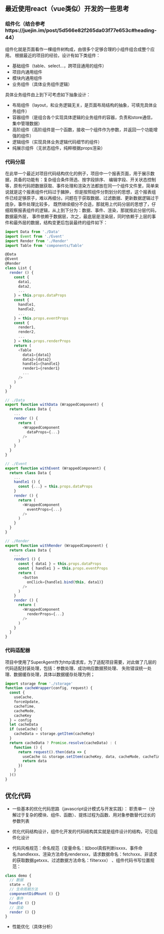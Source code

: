 ## 最近使用react（vue类似）开发的一些思考

### 组件化（结合参考https://juejin.im/post/5d566e82f265da03f77e653c#heading-44）
组件化就是页面看作一棵组件树构成，由很多个足够合理的小组件组合成整个应用。
根据最近的项目的经验，设计有如下类组件：

* 基础组件（table、select...，跨项目通用的组件）
* 项目内通用组件
* 模块内通用组件
* 业务组件（具体业务组件逻辑）

具体业务组件由上到下可考虑如下抽象设计：
* 布局组件（layout，和业务逻辑无关，是页面布局结构的抽象，可填充具体业务组件）
* 容器组件（是组合各个实现具体逻辑的业务组件的容器，负责和store通信，集中管理数据）
* 高阶组件（高阶组件是一个函数，接收一个组件作为参数，并返回一个功能增强的组件）
* 逻辑组件（实现具体业务逻辑代码细节的组件）
* 纯展示组件（无状态组件，纯粹根据props渲染）

### 代码分层
在此举一个最近对项目代码结构优化的例子，项目中一个报表页面，用于展示数据，具备的功能有：复杂组合条件筛选、按字段排序、
编辑字段、开关状态控制等，原有代码把数据获取、事件处理和渲染方法都放在同一个组件文件里，简单来说就是这个报表组件代码过于臃肿，
但是按照组件分割划分的思想，这个报表组件已经足够原子，难以再细分。问题在于获取数据、过滤数据、更新数据逻辑过于庞杂，事件处理比较多，
既然继续细分不合适，那就用上代码分层的思想了，仔细观察报表组件的逻辑，从上到下分为：数据、事件、渲染，那就按此分层代码，数据最外层，
事件依赖于数据层，次之，最底层是渲染层，同时依赖于上层的事件和最外层的数据，结构变更后包装最终的组件如下：
```javascript
import Data from './Data'
import Event from './Event'
import Render from './Render'
import Table from 'components/Table'

@Data
@Event
@Render
class List {
  render () {
    const {
      data1,
      data2,
      ...
    } = this.props.dataProps
    const {
      handle1,
      handle2,
      ...
    } = this.props.eventProps
    const {
      render1,
      render2,
      ...
    } = this.props.renderProps
    return (
      <Table
        data1={data1}
        data2={data2}
        handle1={handle1}
        render1={render1}
        ...
      />
    )
  }
}
```

```javascript
// ./Data
export function withData (WrappedComponent) {
  return class Data {
    ...
    render () {
      return (
        <WrappedComponent
          dataProps={...}
        />
      )
    }
  }
}
```
```javascript
// ./Event
export function withEvent (WrappedComponent) {
  return class Data {
    ...
    handle1 () {
      const {...} = this.props.dataProps
    }
    render () {
      return (
        <WrappedComponent
          eventProps={...}
        />
      )
    }
  }
}
```

```javascript
// ./Render
export function withRender (WrappedComponent) {
  return class Data {
    ...
    render1 () {
      const { data1 } = this.props.dataProps
      const { handle1 } = this.props.eventProps
      return (
        <button
          onClick={handle1.bind(this, data1)}
        />
      )
    }
    render () {
      return (
        <WrappedComponent
          renderProps={...}
        />
      )
    }
  }
}
```

### 代码适配器
项目中使用了SuperAgent作为http请求库，为了适配项目需要，对此做了几层的代码适配封装处理，包括：参数处理、成功响应数据预处理、
失败错误统一处理、数据缓存处理，具体以数据缓存处理为例；
```javascript
import storage from './storage'
function cacheWrapper(config, request) {
  const {
    useCache,
    forceUpdate,
    cacheTime,
    cacheMode,
    cacheKey
  } = config
  let cacheData
  if (useCache) {
    cacheData = storage.getItem(cacheKey)
  }
  return cacheData ? Promise.resolve(cacheData) : (
    function () {
      return request().then(data => {
        useCache && storage.setItem(cacheKey, data, cacheMode, cacheTime)
        return data
      })
    }
  )()
}
```

## 优化代码
* 一些基本的优化代码思路（javascript设计模式与开发实践）：
职责单一（分解过于复杂的模块、组件、函数）、提炼过程为函数、用对象参数替代过长的参数列表

* 优化代码结构设计，组件化开发的代码结构其实就是组件设计的结构，可见组件化设计

* 代码风格规范：命名规范（变量命名：如bool真假判断isxxx、事件命名:handlexxx、渲染方法命名renderxxx，请求数据命名：fetchxxx、非请求的获取数据getxxx、过滤数据方法命名：filterxxx）
、组件代码书写位置规范：
```javascript
class demo {
  // 数据
  state = {}
  // 生命周期方法
  componentDidMount () {}
  // 事件
  handle () {}
  // 渲染
  render () {}
}
```

* 性能优化（具体分析）
